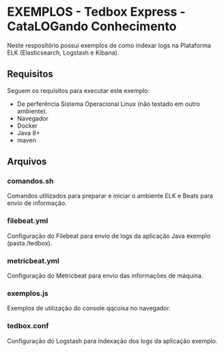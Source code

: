 # EXEMPLOS - Tedbox Express - CataLOGando Conhecimento

Neste respositório possui exemplos de como indexar logs na Plataforma ELK (Elasticsearch, Logstash e Kibana).

## Requisitos

Seguem os requisitos para executar este exemplo:

- De perferência Sistema Operacional Linux (não testado em outro ambiente).
- Navegador
- Docker
- Java 8+
- maven

## Arquivos

### comandos.sh
Comandos utilizados para preparar e iniciar o ambiente ELK e Beats para envio de informação.

### filebeat.yml
Configuração do Filebeat para envio de logs da aplicação Java exemplo (pasta /tedbox).

### metricbeat.yml
Configuração do Metricbeat para envio das informações de máquina.

### exemplos.js
Exemplos de utilização do console.qqcoisa no navegador.

### tedbox.conf
Configuração do Logstash para indexação dos logs da aplicação exemplo.